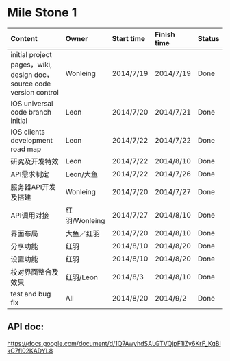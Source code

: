 # Mile Stone 1 #

|**Content**|**Owner**|**Start time**|**Finish time**|**Status**|
|:----------|:--------|:-------------|:--------------|:---------|
|initial project pages，wiki, design doc，source code version control|Wonleing|2014/7/19|2014/7/19|Done|
|IOS universal code branch initial|Leon|2014/7/20|2014/7/21|Done|
|IOS clients development road map|Leon|2014/7/22|2014/7/22|Done|
|研究及开发特效|Leon|2014/7/22|2014/8/10|Done|
|API需求制定|Leon/大鱼|2014/7/22|2014/7/26|Done|
|服务器API开发及搭建|Wonleing|2014/7/20|2014/7/27|Done|
|API调用对接|红羽/Wonleing|2014/7/27|2014/8/10|Done|
|界面布局|大鱼／红羽|2014/7/20|2014/8/10|Done|
|分享功能|红羽|2014/8/10|2014/8/20|Done|
|设置功能|红羽|2014/8/10|2014/8/20|Done|
|校对界面整合及效果|红羽/Leon|2014/8/3|2014/8/10|Done|
|test and bug fix|All|2014/8/20|2014/9/2|Done|

## API doc: ##
https://docs.google.com/document/d/1Q7AwyhdSALGTVQjpF1iZy6KrF_KqBlkC7fl02KADYL8